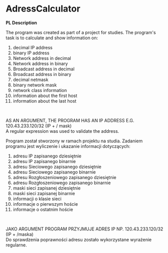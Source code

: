 # AdressCalculator
<b>PL Description</b>

The program was created as part of a project for studies. The program's task is to calculate and show information on: <br/>
1) decimal IP address<br/>
2) binary IP address<br/>
3) Network address in decimal<br/>
4) Network address in binary<br/>
5) Broadcast address in decimal<br/>
6) Broadcast address in binary<br/>
7) decimal netmask<br/>
8) binary network mask<br/>
9) network class information<br/>
10) information about the first host<br/>
11) information about the last host<br/>

<br/>

AS AN ARGUMENT, THE PROGRAM HAS AN IP ADDRESS E.G. 120.43.233.120/32 (IP + / mask) <br/>
A regular expression was used to validate the address.

Program został stworzony w ramach projektu na studia. Zadaniem programu jest wyliczenie i ukazanie informacji dotyczących: <br/>
1) adresu IP zapisanego dziesiętnie<br/>
2) adresu IP zapisanego binarnie<br/>
3) adresu Sieciowego zapisanego dziesiętnie<br/>
4) adresu Sieciowego zapisanego binarnie<br/>
5) adresu Rozgłoszeniowego zapisanego dziesiętnie<br/>
6) adresu Rozgłoszeniowego zapisanego binarnie<br/>
7) maski sieci zapisanej dziesiętnie<br/>
8) maski sieci zapisanej binarnie<br/>
9) informacji o klasie sieci<br/>
10) informacje o pierwszym hoście<br/>
11) informacje o ostatnim hoście<br/>

<br/>

JAKO ARGUMENT PROGRAM PRZYJMUJE ADRES IP NP. 120.43.233.120/32 (IP + /maska) <br/>
Do sprawdzenia poprawności adresu zostało wykorzystane wyrażenie regularne.
